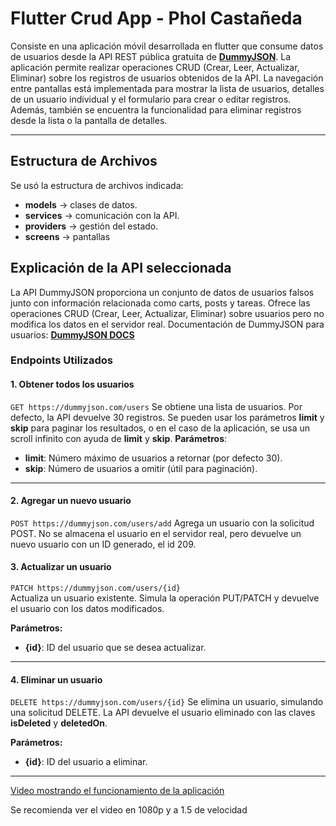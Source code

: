 # Flutter Crud App - Phol Castañeda

Consiste en una aplicación móvil desarrollada en flutter que consume datos de usuarios desde la API REST pública gratuita de **[DummyJSON](https://dummyjson.com)**. La aplicación permite realizar operaciones CRUD (Crear, Leer, Actualizar, Eliminar) sobre los registros de usuarios obtenidos de la API. La navegación entre pantallas está implementada para mostrar la lista de usuarios, detalles de un usuario individual y el formulario para crear o editar registros. Además, también se encuentra la funcionalidad para eliminar registros desde la lista o la pantalla de detalles.

--- 

## Estructura de Archivos

Se usó la estructura de archivos indicada:
- **models** → clases de datos.
- **services** → comunicación con la API.
- **providers** → gestión del estado.
- **screens** → pantallas

## Explicación de la API seleccionada

La API DummyJSON proporciona un conjunto de datos de usuarios falsos junto con información relacionada como carts, posts y tareas. Ofrece las operaciones CRUD (Crear, Leer, Actualizar, Eliminar) sobre usuarios pero no modifica los datos en el servidor real. Documentación de DummyJSON para usuarios: **[DummyJSON DOCS](https://dummyjson.com/docs/users)**

### Endpoints Utilizados

#### 1. Obtener todos los usuarios  
`GET https://dummyjson.com/users`
Se obtiene una lista de usuarios. Por defecto, la API devuelve 30 registros. Se pueden usar los parámetros **limit** y **skip** para paginar los resultados, o en el caso de la aplicación, se usa un scroll infinito con ayuda de **limit** y **skip**.
**Parámetros**:
- **limit**: Número máximo de usuarios a retornar (por defecto 30).
- **skip**: Número de usuarios a omitir (útil para paginación).

---
#### 2. Agregar un nuevo usuario  
`POST https://dummyjson.com/users/add`
Agrega un usuario con la solicitud POST. No se almacena el usuario en el servidor real, pero devuelve un nuevo usuario con un ID generado, el id 209.

#### 3. Actualizar un usuario  
`PATCH https://dummyjson.com/users/{id}`  
Actualiza un usuario existente. Simula la operación PUT/PATCH y devuelve el usuario con los datos modificados.

**Parámetros:**
- **{id}**: ID del usuario que se desea actualizar. 

---

#### 4. Eliminar un usuario  
`DELETE https://dummyjson.com/users/{id}` 
Se elimina un usuario, simulando una solicitud DELETE. La API devuelve el usuario eliminado con las claves **isDeleted** y **deletedOn**.

**Parámetros:**
- **{id}**: ID del usuario a eliminar.

---

[Video mostrando el funcionamiento de la aplicación](https://drive.google.com/file/d/13G6xD524c0WY6uBtCUk2mYU8dSAt6ZJv/view?usp=sharing)

Se recomienda ver el video en 1080p y a 1.5 de velocidad
